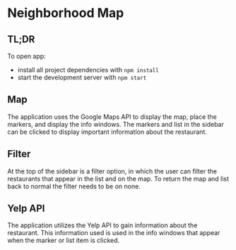 # Neighborhood Map

## TL;DR

To open app:

* install all project dependencies with `npm install`
* start the development server with `npm start`


## Map
The application uses the Google Maps API to display the map, place the markers, and display the info windows. The markers and list in the sidebar can be clicked to display important information about the restaurant.

## Filter
At the top of the sidebar is a filter option, in which the user can filter the restaurants that appear in the list and on the map. To return the map and list back to normal the filter needs to be on none.

## Yelp API
The application utilizes the Yelp API to gain information about the restaurant. This information used is used in the info windows that appear when the marker or list item is clicked.